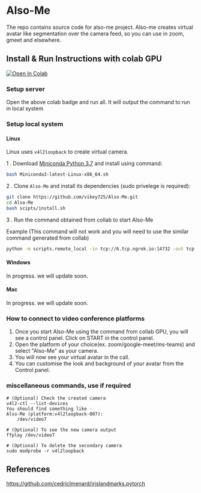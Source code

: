 # Also-Me

The repo contains source code for also-me project. Also-me creates virtual avatar like segmentation over the camera feed, so you can use in zoom, gmeet and elsewhere. 

## Install & Run Instructions with colab GPU
[![Open In Colab](https://colab.research.google.com/assets/colab-badge.svg)](https://colab.research.google.com/github/vikey725/2d-mimic/blob/main/Also_Me_collab_server.ipynb)

### Setup server
Open the above colab badge and run all. It will output the command to run in local system

### Setup local system
#### Linux
Linux uses `v4l2loopback` to create virtual camera.

1 . Download [Miniconda Python 3.7](https://docs.conda.io/en/latest/miniconda.html#linux-installers) and install using command:
```bash
bash Miniconda3-latest-Linux-x86_64.sh
```
2 .  Clone `Also-Me` and install its dependencies (sudo privelege is required):
```bash
git clone https://github.com/vikey725/Also-Me.git
cd Also-Me
bash scipts/install.sh
```
3 . Run the command obtained from collab to start Also-Me

Example (This command will not work and you will need to use the similar command generated from collab)
```bash
python -m scripts.remote_local -in tcp://6.tcp.ngrok.io:14732 -out tcp://6.tcp.ngrok.io:12054
```

#### Windows

In progress. we will update soon.

#### Mac

In progress. we will update soon.


### How to connect to video conference platforms

1. Once you start Also-Me using the command from collab GPU, you will see a control panel. Click on START in the control panel.
2. Open the platform of your choice(ex. zoom/google-meet/ms-teams) and select "Also-Me" as your camera.
3. You will now see your virtual avatar in the call.
4. You can customise the look and background of your avatar from the Control panel.

<!-- ## How to Use
```
# For using with Local GPU
1. cd 2d-mimic
2. python -m scripts.run_demo -bg 1

# For using with local CPU (would be very slow)
1. Change line 25 in /2d-mimic/configs/model_config.py to -> cfg.MODEL.DEVICE = 'cpu'
2. cd 2d-mimic
3. python -m scripts.run_demo -bg 1
``` -->

<!-- ### How to use (with remote GPU in google colab)

```
1. Open the code in colab using above colab badge
2. Run all cells in colab and the command to run in local system will be ouput there.
3. cd 2d-mimic
4. use the copied command from colab (ex: python -m scripts.run_demo -bg 1 -rs 1 -rsip tcp://6.tcp.ngrok.io:18106)
``` -->

### miscellaneous commands, use if required
```
# (Optional) Check the created camera
v4l2-ctl --list-devices 
You should find something like - 
Also-Me (platform:v4l2loopback-007):
    /dev/video7

# (Optional) To see the new camera output
ffplay /dev/video7

# (Optional) To delete the secondary camera
sudo modprobe -r v4l2loopback
```

## References
https://github.com/cedriclmenard/irislandmarks.pytorch
